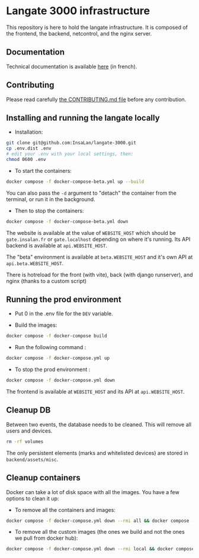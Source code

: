 # Langate 3000 infrastructure

This repository is here to hold the langate infrastructure. It is composed of
the frontend, the backend, netcontrol, and the nginx server.

## Documentation

Technical documentation is available [here](docs/manuel/src/SUMMARY.md) (in french).

## Contributing

Please read carefully [the CONTRIBUTING.md file](CONTRIBUTING.md) before any
contribution.

## Installing and running the langate locally

- Installation:
```sh
git clone git@github.com:InsaLan/langate-3000.git
cp .env.dist .env
# edit your .env with your local settings, then:
chmod 0600 .env
```
- To start the containers:
```sh
docker compose -f docker-compose-beta.yml up --build
```
You can also pass the `-d` argument to "detach" the container from the terminal, or run it in the background.

- Then to stop the containers:
```sh
docker compose -f docker-compose-beta.yml down
```

The website is available at the value of `WEBSITE_HOST` which should be `gate.insalan.fr` or `gate.localhost` depending on where it's running. Its API backend is available at `api.WEBSITE_HOST`.

The "beta" environment is available at `beta.WEBSITE_HOST` and it's own API at `api.beta.WEBSITE_HOST`.

There is hotreload for the front (with vite), back (with django runserver), and nginx (thanks to a custom script)

## Running the prod environment

- Put 0 in the .env file for the `DEV` variable.

- Build the images:
```sh
docker compose -f docker-compose build
```
- Run the following command :
```sh
docker compose -f docker-compose.yml up
```
- To stop the prod environment :
```sh
docker compose -f docker-compose.yml down
```

The frontend is available at `WEBSITE_HOST` and its API at `api.WEBSITE_HOST`.

## Cleanup DB

Between two events, the database needs to be cleaned. This will remove all users and devices.
```sh
rm -rf volumes
```
The only persistent elements (marks and whitelisted devices) are stored in `backend/assets/misc`.

## Cleanup containers

Docker can take a lot of disk space with all the images.
You have a few options to clean it up:

- To remove all the containers and images:
```sh
docker compose -f docker-compose.yml down --rmi all && docker compose -f docker-compose-beta.yml down --rmi all
```
- To remove all the custom images (the ones we build and not the ones we pull from docker hub):
```sh
docker compose -f docker-compose.yml down --rmi local && docker compose -f docker-compose-beta.yml down --rmi local
```
